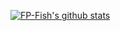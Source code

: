 [![FP-Fish's github stats](https://github-readme-stats.vercel.app/api?username=FP-Fish&count_private=true&show_icons=true)](https://github.com/FP-Fish)
